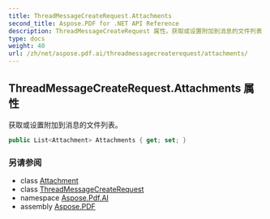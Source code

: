 ```yaml
---
title: ThreadMessageCreateRequest.Attachments
second_title: Aspose.PDF for .NET API Reference
description: ThreadMessageCreateRequest 属性。获取或设置附加到消息的文件列表
type: docs
weight: 40
url: /zh/net/aspose.pdf.ai/threadmessagecreaterequest/attachments/
---
```

## ThreadMessageCreateRequest.Attachments 属性

获取或设置附加到消息的文件列表。

```csharp
public List<Attachment> Attachments { get; set; }
```

### 另请参阅

* class [Attachment](../../attachment/)
* class [ThreadMessageCreateRequest](../)
* namespace [Aspose.Pdf.AI](../../../aspose.pdf.ai/)
* assembly [Aspose.PDF](../../../)